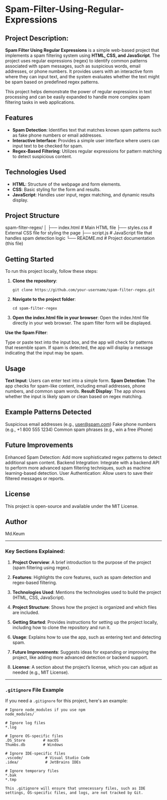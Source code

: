 # Spam-Filter-Using-Regular-Expressions

## Project Description:
**Spam Filter Using Regular Expressions** is a simple web-based project that implements a spam filtering system using **HTML, CSS, and JavaScript**. The project uses regular expressions (regex) to identify common patterns associated with spam messages, such as suspicious words, email addresses, or phone numbers. It provides users with an interactive form where they can input text, and the system evaluates whether the text might be spam based on predefined regex patterns.

This project helps demonstrate the power of regular expressions in text processing and can be easily expanded to handle more complex spam filtering tasks in web applications.

## Features

- **Spam Detection**: Identifies text that matches known spam patterns such as fake phone numbers or email addresses.
- **Interactive Interface**: Provides a simple user interface where users can input text to be checked for spam.
- **Regex-Based Filtering**: Utilizes regular expressions for pattern matching to detect suspicious content.

## Technologies Used

- **HTML**: Structure of the webpage and form elements.
- **CSS**: Basic styling for the form and results.
- **JavaScript**: Handles user input, regex matching, and dynamic results display.

## Project Structure
spam-filter-regex/ │ ├── index.html # Main HTML file ├── styles.css # External CSS file for styling the page ├── script.js # JavaScript file that handles spam detection logic └── README.md # Project documentation (this file)

## Getting Started

To run this project locally, follow these steps:

1. **Clone the repository**:

   ```
   git clone https://github.com/your-username/spam-filter-regex.git
   ```
2. **Navigate to the project folder**:
   ```
   cd spam-filter-regex
   ```
3. **Open the index.html file in your browser**:
   Open the index.html file directly in your web browser. The spam filter form will be displayed.
   
**Use the Spam Filter**:

Type or paste text into the input box, and the app will check for patterns that resemble spam. If spam is detected, the app will display a message indicating that the input may be spam.

## Usage

**Text Input**: Users can enter text into a simple form.
**Spam Detection**: The app checks for spam-like content, including email addresses, phone numbers, and common spam words.
**Result Display**: The app shows whether the input is likely spam or clean based on regex matching.

## Example Patterns Detected

Suspicious email addresses (e.g., user@spam.com)
Fake phone numbers (e.g., +1 800 555 1234)
Common spam phrases (e.g., win a free iPhone)

## Future Improvements

Enhanced Spam Detection: Add more sophisticated regex patterns to detect additional spam content.
Backend Integration: Integrate with a backend API to perform more advanced spam filtering techniques, such as machine learning-based detection.
User Authentication: Allow users to save their filtered messages or reports.

## License

This project is open-source and available under the MIT License.

## Author
Md.Keum


---

### Key Sections Explained:

1. **Project Overview**: A brief introduction to the purpose of the project (spam filtering using regex).
   
2. **Features**: Highlights the core features, such as spam detection and regex-based filtering.

3. **Technologies Used**: Mentions the technologies used to build the project (HTML, CSS, JavaScript).

4. **Project Structure**: Shows how the project is organized and which files are included.

5. **Getting Started**: Provides instructions for setting up the project locally, including how to clone the repository and run it.

6. **Usage**: Explains how to use the app, such as entering text and detecting spam.

7. **Future Improvements**: Suggests ideas for expanding or improving the project, like adding more advanced detection or backend support.

8. **License**: A section about the project’s license, which you can adjust as needed (e.g., MIT License).

---

### `.gitignore` File Example

If you need a `.gitignore` for this project, here's an example:

```gitignore
# Ignore node_modules if you use npm
node_modules/

# Ignore log files
*.log

# Ignore OS-specific files
.DS_Store        # macOS
Thumbs.db        # Windows

# Ignore IDE-specific files
.vscode/          # Visual Studio Code
.idea/            # JetBrains IDEs

# Ignore temporary files
*.bak
*.tmp

This .gitignore will ensure that unnecessary files, such as IDE settings, OS-specific files, and logs, are not tracked by Git.
